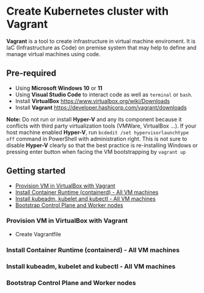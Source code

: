 # Create Kubernetes cluster with Vagrant
**Vagrant** is a tool to create infrastructure in virtual machine enviroment. It is IaC (Infrastructure as Code) on premise system that may help to define and manage virtual machines using code.

## Pre-required
- Using **Microsoft Windows 10** or **11**
- Using **Visual Studio Code** to interact code as well as ``terminal`` or ``bash``.
- Install **VirtualBox** https://www.virtualbox.org/wiki/Downloads
- Install **Vagrant** https://developer.hashicorp.com/vagrant/downloads

**Note:** Do not run or install **Hyper-V** and any its component because it conflicts with third party virtualization tools (VMWare, VirtualBox ...).
If your host machine enabled **Hyper-V**, run `bcdedit /set hypervisorlaunchtype off` command in PowerShell with administration right. This is not sure to disable **Hyper-V** clearly so that the best practice is re-installing Windows or pressing enter button when facing the VM bootstrapping by `vagrant up`
 
## Getting started
- [Provision VM in VirtualBox with Vagrant](#provision-vm-in-virtualbox-with-vagrant)
- [Install Container Runtime (containerd) - All VM machines](#install-container-runtime-containerd---all-vm-machines)
- [Install kubeadm, kubelet and kubectl - All VM machines](#install-kubeadm-kubelet-and-kubectl---all-vm-machines)
- [Bootstrap Control Plane and Worker nodes](#bootstrap-control-plane-and-worker-nodes)

### Provision VM in VirtualBox with Vagrant
- Create Vagrantfile
### Install Container Runtime (containerd) - All VM machines

### Install kubeadm, kubelet and kubectl - All VM machines

### Bootstrap Control Plane and Worker nodes
